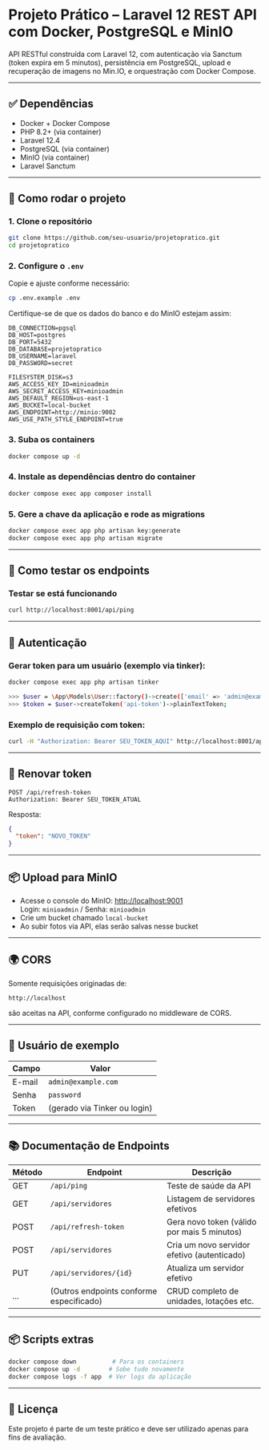 
# Projeto Prático – Laravel 12 REST API com Docker, PostgreSQL e MinIO

API RESTful construída com Laravel 12, com autenticação via Sanctum (token expira em 5 minutos), persistência em PostgreSQL, upload e recuperação de imagens no Min.IO, e orquestração com Docker Compose.

---

## ✅ Dependências

- Docker + Docker Compose
- PHP 8.2+ (via container)
- Laravel 12.4
- PostgreSQL (via container)
- MinIO (via container)
- Laravel Sanctum

---

## 🚀 Como rodar o projeto

### 1. Clone o repositório

```bash
git clone https://github.com/seu-usuario/projetopratico.git
cd projetopratico
```

### 2. Configure o `.env`

Copie e ajuste conforme necessário:

```bash
cp .env.example .env
```

Certifique-se de que os dados do banco e do MinIO estejam assim:

```dotenv
DB_CONNECTION=pgsql
DB_HOST=postgres
DB_PORT=5432
DB_DATABASE=projetopratico
DB_USERNAME=laravel
DB_PASSWORD=secret

FILESYSTEM_DISK=s3
AWS_ACCESS_KEY_ID=minioadmin
AWS_SECRET_ACCESS_KEY=minioadmin
AWS_DEFAULT_REGION=us-east-1
AWS_BUCKET=local-bucket
AWS_ENDPOINT=http://minio:9002
AWS_USE_PATH_STYLE_ENDPOINT=true
```

### 3. Suba os containers

```bash
docker compose up -d
```

### 4. Instale as dependências dentro do container

```bash
docker compose exec app composer install
```

### 5. Gere a chave da aplicação e rode as migrations

```bash
docker compose exec app php artisan key:generate
docker compose exec app php artisan migrate
```

---

## 🧪 Como testar os endpoints

### Testar se está funcionando

```bash
curl http://localhost:8001/api/ping
```

---

## 🔐 Autenticação

### Gerar token para um usuário (exemplo via tinker):

```bash
docker compose exec app php artisan tinker

>>> $user = \App\Models\User::factory()->create(['email' => 'admin@example.com', 'password' => bcrypt('password')]);
>>> $token = $user->createToken('api-token')->plainTextToken;
```

### Exemplo de requisição com token:

```bash
curl -H "Authorization: Bearer SEU_TOKEN_AQUI" http://localhost:8001/api/servidores
```

---

## 🔁 Renovar token

```http
POST /api/refresh-token
Authorization: Bearer SEU_TOKEN_ATUAL
```

Resposta:

```json
{
  "token": "NOVO_TOKEN"
}
```

---

## 📦 Upload para MinIO

- Acesse o console do MinIO: [http://localhost:9001](http://localhost:9001)  
  Login: `minioadmin` / Senha: `minioadmin`
- Crie um bucket chamado `local-bucket`
- Ao subir fotos via API, elas serão salvas nesse bucket

---

## 🌍 CORS

Somente requisições originadas de:

```text
http://localhost
```

são aceitas na API, conforme configurado no middleware de CORS.

---

## 👤 Usuário de exemplo

| Campo     | Valor                 |
|-----------|------------------------|
| E-mail    | `admin@example.com`    |
| Senha     | `password`             |
| Token     | (gerado via Tinker ou login) |

---

## 📚 Documentação de Endpoints

| Método | Endpoint                                | Descrição                                       |
|--------|-----------------------------------------|-------------------------------------------------|
| GET    | `/api/ping`                             | Teste de saúde da API                           |
| GET    | `/api/servidores`                       | Listagem de servidores efetivos                |
| POST   | `/api/refresh-token`                    | Gera novo token (válido por mais 5 minutos)     |
| POST   | `/api/servidores`                       | Cria um novo servidor efetivo (autenticado)     |
| PUT    | `/api/servidores/{id}`                  | Atualiza um servidor efetivo                   |
| ...    | (Outros endpoints conforme especificado)| CRUD completo de unidades, lotações etc.       |

---

## 📦 Scripts extras

```bash
docker compose down          # Para os containers
docker compose up -d        # Sobe tudo novamente
docker compose logs -f app  # Ver logs da aplicação
```

---

## 🧾 Licença

Este projeto é parte de um teste prático e deve ser utilizado apenas para fins de avaliação.
